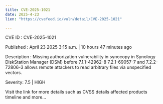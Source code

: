 ```yaml
---
title: CVE-2025-1021
date: 2025-4-23
lien: "https://cvefeed.io/vuln/detail/CVE-2025-1021"

---
```


CVE ID : CVE-2025-1021

Published :  April 23
2025
3:15 a.m. | 10 hours
47 minutes ago

Description : Missing authorization vulnerability in synocopy in Synology DiskStation Manager (DSM) before 7.1.1-42962-8
7.2.1-69057-7 and 7.2.2-72806-3 allows remote attackers to read arbitrary files via unspecified vectors.

Severity: 7.5 | HIGH

Visit the link for more details
such as CVSS details
affected products
timeline
and more...
